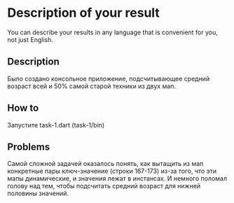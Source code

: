 # Description of your result

You can describe your results in any language that is convenient for you, not just English.

## Description


Было создано консольное приложение, подсчитывающее средний возраст всей и 50% самой старой техники из двух мап.

## How to

Запустите task-1.dart (task-1/bin)

## Problems

Самой сложной задачей оказалось понять, как вытащить из мап конкретные пары ключ-значение (строки 167-173)
из-за того, что эти мапы динамические, и значения лежат в инстансах.
И немного поломал голову над тем, чтобы подсчитать средний возраст для нижней половины значений.
